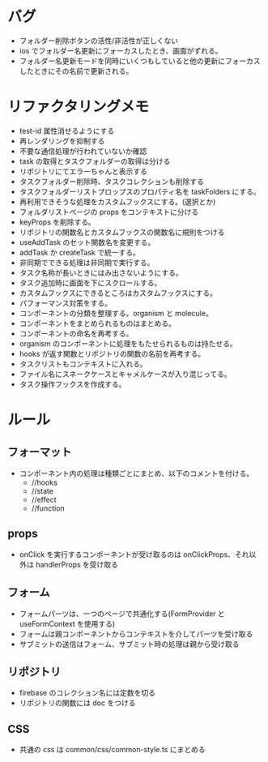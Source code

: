 # バグ

- フォルダー削除ボタンの活性/非活性が正しくない
- ios でフォルダー名更新にフォーカスしたとき、画面がずれる。
- フォルダー名更新モードを同時にいくつもしていると他の更新にフォーカスしたときにその名前で更新される。

# リファクタリングメモ

- test-id 属性消せるようにする
- 再レンダリングを抑制する
- 不要な通信処理が行われていないか確認
- task の取得とタスクフォルダーの取得は分ける
- リポジトリにてエラーちゃんと表示する
- タスクフォルダー削除時、タスクコレクションも削除する
- タスクフォルダーリストプロップスのプロパティ名を taskFolders にする。
- 再利用できそうな処理をカスタムフックスにする。(選択とか)
- フォルダリストページの props をコンテキストに分ける
- keyProps を削除する。
- リポジトリの関数名とカスタムフックスの関数名に規則をつける
- useAddTask のセット関数名を変更する。
- addTask か createTask で統一する。
- 非同期でできる処理は非同期で実行する。
- タスク名称が長いときにはみ出さないようにする。
- タスク追加時に画面を下にスクロールする。
- カスタムフックスにできるところはカスタムフックスにする。
- パフォーマンス対策をする。
- コンポーネントの分類を整理する。organism と molecule。
- コンポーネントをまとめられるものはまとめる。
- コンポーネントの命名を再考する。
- organism のコンポーネントに処理をもたせられるものは持たせる。
- hooks が返す関数とリポジトリの関数の名前を再考する。
- タスクリストもコンテキストに入れる。
- ファイル名にスネークケースとキャメルケースが入り混じってる。
- タスク操作フックスを作成する。

# ルール

## フォーマット

- コンポーネント内の処理は種類ごとにまとめ、以下のコメントを付ける。
  - //hooks
  - //state
  - //effect
  - //function

## props

- onClick を実行するコンポーネントが受け取るのは onClickProps、それ以外は handlerProps を受け取る

## フォーム

- フォームパーツは、一つのページで共通化する(FormProvider と useFormContext を使用する)
- フォームは親コンポーネントからコンテキストを介してパーツを受け取る
- サブミットの送信はフォーム、サブミット時の処理は親から受け取る

## リポジトリ

- firebase のコレクション名には定数を切る
- リポジトリの関数には doc をつける

## CSS

- 共通の css は common/css/common-style.ts にまとめる
